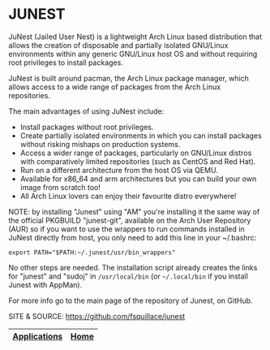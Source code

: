 # JUNEST

 JuNest (Jailed User Nest) is a lightweight Arch Linux based distribution that 
 allows the creation of disposable and partially isolated GNU/Linux environments
 within any generic GNU/Linux host OS and without requiring root privileges to 
 install packages.
 
 JuNest is built around pacman, the Arch Linux package manager, which allows 
 access to a wide range of packages from the Arch Linux repositories.
 
 The main advantages of using JuNest include:

 - Install packages without root privileges.
 - Create partially isolated environments in which you can install packages 
   without risking mishaps on production systems.
 - Access a wider range of packages, particularly on GNU/Linux distros with 
   comparatively limited repositories (such as CentOS and Red Hat).
 - Run on a different architecture from the host OS via QEMU.
 - Available for x86_64 and arm architectures but you can build your own image 
   from scratch too!
 - All Arch Linux lovers can enjoy their favourite distro everywhere!
 
 NOTE: by installing "Junest" using "AM" you're installing it the same way of 
 the official PKGBUILD "junest-git", available on the Arch User Repository (AUR)
 so if you want to use the wrappers to run commands installed in JuNest directly
 from host, you only need to add this line in your ~/.bashrc:
 
 `export PATH="$PATH:~/.junest/usr/bin_wrappers"`
 
 No other steps are needed. The installation script already creates the links
 for "junest" and "sudoj" in `/usr/local/bin` (or `~/.local/bin` if you install
 Junest with AppMan).
 
 For more info go to the main page of the repository of Junest, on GitHub.
 
 SITE & SOURCE: https://github.com/fsquillace/junest

 | [Applications](https://portable-linux-apps.github.io/apps.html) | [Home](https://portable-linux-apps.github.io)
 | --- | --- |
